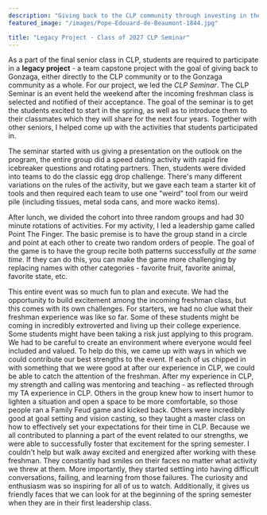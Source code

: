 ```yaml
---
description: "Giving back to the CLP community through investing in the incoming freshman class."
featured_image: "/images/Pope-Edouard-de-Beaumont-1844.jpg"

title: "Legacy Project - Class of 2027 CLP Seminar"
---
```


As a part of the final senior class in CLP, students are required to participate in a **legacy project** - a team capstone project with the goal of giving back to Gonzaga, either directly to the CLP community or to the Gonzaga community as a whole. For our project, we led the *CLP Seminar*. The CLP Seminar is an event held the weekend after the incoming freshman class is selected and notified of their acceptance. The goal of the seminar is to get the students excited to start in the spring, as well as to introduce them to their classmates which they will share for the next four years. Together with other seniors, I helped come up with the activities that students participated in.

The seminar started with us giving a presentation on the outlook on the program, the entire group did a speed dating activity with rapid fire icebreaker questions and rotating partners. Then, students were divided into teams to do the classic egg drop challenge. There's many different variations on the rules of the activity, but we gave each team a starter kit of tools and then required each team to use one "weird" tool from our weird pile (including tissues, metal soda cans, and more wacko items).

After lunch, we divided the cohort into three random groups and had 30 minute rotations of activities. For my activity, I led a leadership game called Point The Finger. The basic premise is to have the group stand in a circle and point at each other to create two random orders of people. The goal of the game is to have the group recite both patterns successfully *at the same time*. If they can do this, you can make the game more challenging by replacing names with other categories - favorite fruit, favorite animal, favorite state, etc.

This entire event was so much fun to plan and execute. We had the opportunity to build excitement among the incoming freshman class, but this comes with its own challenges. For starters, we had no clue what their freshman experience was like so far. Some of these students might be coming in incredibly extroverted and living up their college experience. Some students might have been taking a risk just applying to this program. We had to be careful to create an environment where everyone would feel included and valued. To help do this, we came up with ways in which we could contribute our best strengths to the event. If each of us chipped in with something that we were good at after our experience in CLP, we could be able to catch the attention of the freshman. After my experience in CLP, my strength and calling was mentoring and teaching - as reflected through my TA experience in CLP. Others in the group knew how to insert humor to lighten a situation and open a space to be more comfortable, so those people ran a Family Feud game and kicked back. Others were incredibly good at goal setting and vision casting, so they taught a master class on how to effectively set your expectations for their time in CLP. Because we all contributed to planning a part of the event related to our strengths, we were able to successfully foster that excitement for the spring semester. I couldn't help but walk away excited and energized after working with these freshman. They constantly had smiles on their faces no matter what activity we threw at them. More importantly, they started settling into having difficult conversations, failing, and learning from those failures. The curiosity and enthusiasm was so inspiring for all of us to watch. Additionally, it gives us friendly faces that we can look for at the beginning of the spring semester when they are in their first leadership class.